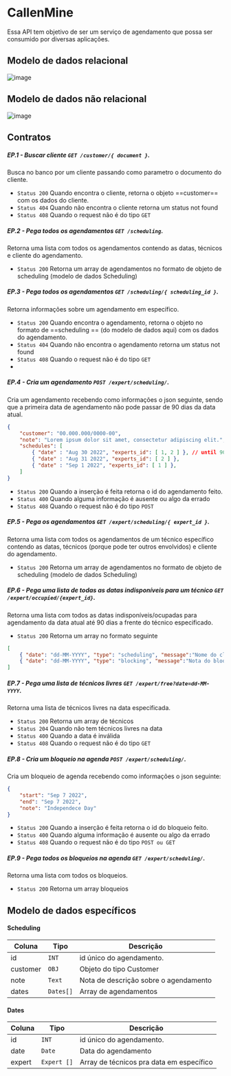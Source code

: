 
# CallenMine
Essa API tem objetivo de ser um serviço de agendamento que possa ser consumido por diversas aplicações.

## Modelo de dados relacional
![image](https://user-images.githubusercontent.com/1299063/187561828-7a53b4eb-865b-4628-9704-de70435e9713.png)

## Modelo de dados não relacional
![image](https://user-images.githubusercontent.com/1299063/187561661-70f01323-1dd8-4fa9-bf61-07da8c183514.png)


## Contratos

##### EP.1 - Buscar cliente `GET /customer/{ document }`.
Busca no banco por um cliente passando como parametro o documento do cliente.
- `Status 200` Quando encontra o cliente, retorna o objeto ==customer== com os dados do cliente.
- `Status 404` Quando não encontra o cliente retorna um status not found
- `Status 408` Quando o request não é do tipo `GET`

##### EP.2 - Pega todos os agendamentos `GET /scheduling`.
Retorna uma lista com todos os agendamentos contendo as datas, técnicos e cliente do agendamento.
- `Status 200` Retorna um array de agendamentos no formato de objeto de scheduling (modelo de dados Scheduling)

##### EP.3 - Pega todos os agendamentos `GET /scheduling/{ scheduling_id }`.
Retorna informações sobre um agendamento em específico.
- `Status 200` Quando encontra o agendamento, retorna o objeto no formato de ==scheduling == (do modelo de dados aqui) com os dados do agendamento.
- `Status 404` Quando não encontra o agendamento retorna um status not found
- `Status 408` Quando o request não é do tipo `GET`
- 
##### EP.4 - Cria um agendamento `POST /expert/scheduling/`.
Cria um agendamento recebendo como informações o json seguinte, sendo que a primeira data de agendamento não pode passar de 90 dias da data atual.
```json
{
	"customer": "00.000.000/0000-00",
	"note": "Lorem ipsum dolor sit amet, consectetur adipiscing elit.",
	"schedules": [
		{ "date" : "Aug 30 2022", "experts_id": [ 1, 2 ] }, // until 90d after today
		{ "date" : "Aug 31 2022", "experts_id": [ 2 ] },
		{ "date" : "Sep 1 2022", "experts_id": [ 1 ] },
	]
}
``` 
- `Status 200` Quando a inserção é feita retorna o id do agendamento feito.
- `Status 400` Quando alguma informação é ausente ou algo da errado
- `Status 408` Quando o request não é do tipo `POST`

##### EP.5 - Pega os agendamentos `GET /expert/scheduling/{ expert_id }`.
Retorna uma lista com todos os agendamentos de um técnico específico contendo as datas, técnicos (porque pode ter outros envolvidos) e cliente do agendamento.
- `Status 200` Retorna um array de agendamentos no formato de objeto de scheduling (modelo de dados Scheduling)

##### EP.6 - Pega uma lista de todas as datas indisponíveis para um técnico `GET /expert/occupied/{expert_id}`.
Retorna uma lista com todos as datas indisponíveis/ocupadas para agendamento da data atual até 90 dias a frente do técnico especificado.
- `Status 200` Retorna um array no formato seguinte
```json
[
	{ "date": "dd-MM-YYYY", "type": "scheduling", "message":"Nome do cliente" },
	{ "date": "dd-MM-YYYY", "type": "blocking", "message":"Nota do bloqueio" }
]
```

##### EP.7 - Pega uma lista de técnicos livres `GET /expert/free?date=dd-MM-YYYY`.
Retorna uma lista de técnicos livres na data especificada.
- `Status 200` Retorna um array de técnicos
- `Status 204` Quando não tem técnicos livres na data
- `Status 400` Quando a data é inválida
- `Status 408` Quando o request não é do tipo `GET`

##### EP.8 - Cria um bloqueio na agenda `POST /expert/scheduling/`.
Cria um bloqueio de agenda recebendo como informações o json seguinte:
```json
{
	"start": "Sep 7 2022",
	"end": "Sep 7 2022",
	"note": "Independece Day"
}
``` 
- `Status 200` Quando a inserção é feita retorna o id do bloqueio feito.
- `Status 400` Quando alguma informação é ausente ou algo da errado
- `Status 408` Quando o request não é do tipo `POST ou GET`

##### EP.9 - Pega todos os bloqueios na agenda `GET /expert/scheduling/`.
Retorna uma lista com todos os bloqueios.
- `Status 200` Retorna um array bloqueios


## Modelo de dados específicos

#### Scheduling
| Coluna   | Tipo      | Descrição                             |
|----------|-----------|---------------------------------------|
| id       | `INT`     | id único do agendamento.              |
| customer | `OBJ`     | Objeto do tipo Customer               |
| note     | `Text`    | Nota de descrição sobre o agendamento |
| dates    | `Dates[]` | Array de agendamentos                 |

#### Dates
| Coluna | Tipo        | Descrição                                |
|--------|-------------|------------------------------------------|
| id     | `INT`       | id único do agendamento.                 |
| date   | `Date`      | Data do agendamento                      |
| expert | `Expert []` | Array de técnicos pra data em específico |
